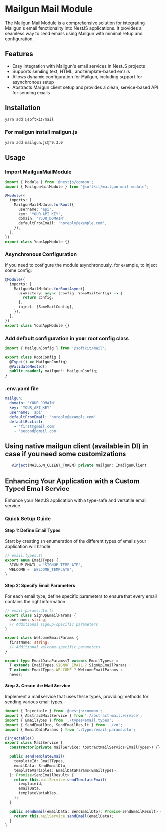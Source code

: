 # Mailgun Mail Module

The Mailgun Mail Module is a comprehensive solution for integrating Mailgun's email functionality into NestJS applications. It provides a seamless way to send emails using Mailgun with minimal setup and configuration.

## Features

- Easy integration with Mailgun's email services in NestJS projects
- Supports sending text, HTML, and template-based emails
- Allows dynamic configuration for Mailgun, including support for asynchronous setup
- Abstracts Mailgun client setup and provides a clean, service-based API for sending emails

## Installation

```bash
yarn add @softkit/mail
```

### For mailgun install mailgun.js

```bash
yarn add mailgun.js@^9.3.0
```

## Usage

### Import MailgunMailModule

```typescript
import { Module } from '@nestjs/common';
import { MailgunMailModule } from '@softkit/mailgun-mail-module';

@Module({
  imports: [
    MailgunMailModule.forRoot({
      username: 'api',
      key: 'YOUR_API_KEY',
      domain: 'YOUR_DOMAIN',
      defaultFromEmail: 'noreply@example.com',
    }),
  ],
})
export class YourAppModule {}
```

### Asynchronous Configuration

If you need to configure the module asynchronously, for example, to inject some config:

```typescript
@Module({
  imports: [
    MailgunMailModule.forRootAsync({
      useFactory: async (config: SomeMailConfig) => {
        return config;
      },
      inject: [SomeMailConfig],
    }),
  ],
})
export class YourAppModule {}
```

### Add default configuration in your root config class

```typescript
import { MailgunConfig } from '@softkit/mail';

export class RootConfig {
  @Type(() => MailgunConfig)
  @ValidateNested()
  public readonly mailgun!: MailgunConfig;
}
```

### .env.yaml file

```yaml
mailgun:
  domain: 'YOUR_DOMAIN'
  key: 'YOUR_API_KEY'
  username: 'api'
  defaultFromEmail: 'noreply@example.com'
  defaultBccList:
    - 'first@gmail.com'
    - 'second@gmail.com'
```


## Using native mailgun client (available in DI) in case if you need some customizations

```typescript
   @Inject(MAILGUN_CLIENT_TOKEN) private mailgun: IMailgunClient
```

## Enhancing Your Application with a Custom Typed Email Service
Enhance your NestJS application with a type-safe and versatile email service.
### Quick Setup Guide

#### Step 1: Define Email Types

Start by creating an enumeration of the different types of emails your application will handle.
```typescript 
// email.types.ts
export enum EmailTypes {
  SIGNUP_EMAIL = 'SIGNUP_TEMPLATE',
  WELCOME = 'WELCOME_TEMPLATE',
}
```
#### Step 2: Specify Email Parameters
For each email type, define specific parameters to ensure that every email contains the right information.
```typescript
// email-params.dto.ts
export class SignUpEmailParams {
  username: string;
  // Additional signup-specific parameters
}

export class WelcomeEmailParams {
  firstName: string;
  // Additional welcome-specific parameters
}

export type EmailDataParams<T extends EmailTypes> = 
  T extends EmailTypes.SIGNUP_EMAIL ? SignUpEmailParams :
  T extends EmailTypes.WELCOME ? WelcomeEmailParams :
  never;
```
#### Step 3: Create the Mail Service
Implement a mail service that uses these types, providing methods for sending various email types.
```typescript
import { Injectable } from '@nestjs/common';
import { AbstractMailService } from './abstract-mail.service';
import { EmailTypes } from './types/email.types';
import { SendEmailDto, SendEmailResult } from './vo';
import { EmailDataParams } from './types/email-params.dto';

@Injectable()
export class MailService {
  constructor(private mailService: AbstractMailService<EmailTypes>) {}

  public sendTemplateEmail(
    templateId: EmailTypes,
    emailData: SendEmailDto,
    templateVariables: EmailDataParams<EmailTypes>,
  ): Promise<SendEmailResult> {
    return this.mailService.sendTemplateEmail(
      templateId,
      emailData,
      templateVariables,
    );
  }

  public sendEmail(emailData: SendEmailDto): Promise<SendEmailResult> {
    return this.mailService.sendEmail(emailData);
  }
}
```
